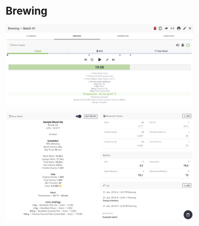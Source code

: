 # Brewing

![Brew Tracker \(Optional\) for tracking and timing your brew-day!](../.gitbook/assets/image%20%2859%29.png)

![Brew-sheet and input fields for all your measured values, with estimated values and stats](../.gitbook/assets/image%20%2835%29.png)

